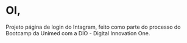  # OI,
 
 Projeto página de login do Intagram, feito como parte do processo do Bootcamp da Unimed com a DIO - Digital Innovation One. 


